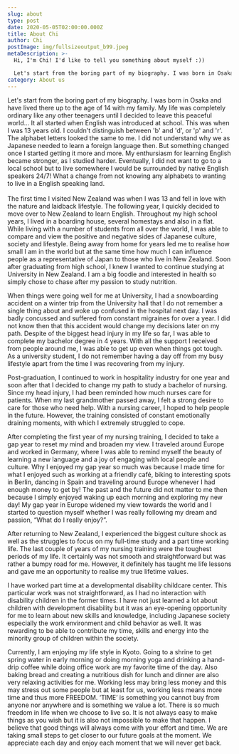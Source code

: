 ```yaml
---
slug: about
type: post
date: 2020-05-05T02:00:00.000Z
title: About Chi
author: Chi
postImage: img/fullsizeoutput_b99.jpeg
metaDescription: >-
  Hi, I'm Chi! I'd like to tell you something about myself :))

  Let's start from the boring part of my biography. I was born in Osaka and have lived there up to the age of 14 with my family. My life was completely ordinary like any other teenagers until I decided to leave this peaceful world...
category: About us
---
```

Let's start from the boring part of my biography. I was born in Osaka and have lived there up to the age of 14 with my family. My life was completely ordinary like any other teenagers until I decided to leave this peaceful world... It all started when English was introduced at school. This was when I was 13 years old. I couldn't distinguish between 'b' and 'd', or 'p' and 'r'. The alphabet letters looked the same to me. I did not understand why we as Japanese needed to learn a foreign language then. But something changed once I started getting it more and more. My enthursiasm for learning English became stronger, as I studied harder. Eventually, I did not want to go to a local school but to live somewhere I would be surrounded by native English speakers 24/7! What a change from not knowing any alphabets to wanting to live in a English speaking land.\
\
The first time I visited New Zealand was when I was 13 and fell in love with the nature and laidback lifestyle. The following year, I quickly decided to move over to New Zealand to learn English. Throughout my high school years, I lived in a boarding house, several homestays and also in a flat. While living with a number of students from all over the world, I was able to compare and view the positive and negative sides of Japanese culture, society and lifestyle. Being away from home for years led me to realise how small I am in the world but at the same time how much I can influence people as a representative of Japan to those who live in New Zealand. Soon after graduating from high school, I knew I wanted to continue studying at University in New Zealand. I am a big foodie and interested in health so simply chose to chase after my passion to study nutrition.

When things were going well for me at University, I had a snowboarding accident on a winter trip from the University hall that I do not remember a single thing about and woke up confused in the hospital next day. I was badly concussed and suffered from constant migraines for over a year. I did not know then that this accident would change my decisions later on my path. Despite of the biggest head injury in my life so far, I was able to complete my bachelor degree in 4 years. With all the support I received from people around me, I was able to get up even when things got tough. As a university student, I do not remember having a day off from my busy lifestyle apart from the time I was recovering from my injury.

Post-graduation, I continued to work in hospitality industry for one year and soon after that I decided to change my path to study a bachelor of nursing. Since my head injury, I had been reminded how much nurses care for patients. When my last grandmother passed away, I felt a strong desire to care for those who need help. With a nursing career, I hoped to help people in the future. However, the training consisted of constant emotionally draining moments, with which I extremely struggled to cope.

After completing the first year of my nursing training, I decided to take a gap year to reset my mind and broaden my view. I traveled around Europe and worked in Germany, where I was able to remind myself the beauty of learning a new language and a joy of engaging with local people and culture. Why I enjoyed my gap year so much was because I made time for what I enjoyed such as working at a friendly café, biking to interesting spots in Berlin, dancing in Spain and traveling around Europe whenever I had enough money to get by! The past and the future did not matter to me then because I simply enjoyed waking up each morning and exploring my new day! My gap year in Europe widened my view towards the world and I started to question myself whether I was really following my dream and passion, “What do I really enjoy?”.

After returning to New Zealand, I experienced the biggest culture shock as well as the struggles to focus on my full-time study and a part time working life. The last couple of years of my nursing training were the toughest periods of my life. It certainly was not smooth and straightforward but was rather a bumpy road for me. However, it definitely has taught me life lessons and gave me an opportunity to realise my true lifetime values.

I have worked part time at a developmental disability childcare center. This particular work was not straightforward, as I had no interaction with disability children in the former times. I have not just learned a lot about children with development disability but it was an eye-opening opportunity for me to learn about new skills and knowledge, including Japanese society especially the work environment and child behavior as well. It was rewarding to be able to contribute my time, skills and energy into the minority group of children within the society.

Currently, I am enjoying my life style in Kyoto. Going to a shrine to get spring water in early morning or doing morning yoga and drinking a hand-drip coffee while doing office work are my favorite time of the day. Also baking bread and creating a nutritious dish for lunch and dinner are also very relaxing activities for me. Working less may bring less money and this may stress out some people but at least for us, working less means more time and thus more FREEDOM. ‘TIME’ is something you cannot buy from anyone nor anywhere and is something we value a lot. There is so much freedom in life when we choose to live so. It is not always easy to make things as you wish but it is also not impossible to make that happen. I believe that good things will always come with your effort and time. We are taking small steps to get closer to our future goals at the moment. We appreciate each day and enjoy each moment that we will never get back.